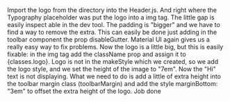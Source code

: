 Import the logo from the directory into the Header.js. And right where the Typography placeholder was
put the logo into a img tag. The little gap is easily inspect able in the dev tool. The padding is "bigger" and we 
have to find a way to remove the extra. This can easily be done just adding in the toolbar component the prop disableGutter. Material UI
again gives us a really easy way to fix problems.
Now the logo is a little big, but this is easily fixable: in the img tag add the className prop and assign it to {classes.logo}.
Logo is not in the makeStyle which we created, so we add the logo style, and we set the height of the image to "7em". Now the 
"Hi" text is not displaying. What we need to do is add a little of extra height into the toolbar margin class (toolbarMargin) and add the style 
marginBottom: "3em" to offset the extra height of the logo. Job done